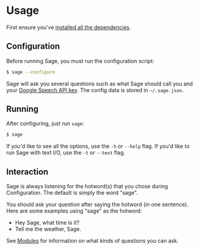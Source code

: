# Usage

First ensure you've [installed all the dependencies](installation.md).

## Configuration

Before running Sage, you must run the configuration script:

```bash
$ sage --configure
```

Sage will ask you several questions such as what Sage should call you and your
[Google Speech API key](installation.md#GoogleAPIs). The config data is stored in
`~/.sage.json`.

## Running

After configuring, just run `sage`:

```bash
$ sage
```

If you'd like to see all the options, use the `-h` or `--help` flag. If you'd
like to run Sage with text I/O, use the `-t` or `--text` flag.

## Interaction

Sage is always listening for the hotword(s) that you chose during Configuration.
The default is simply the word "sage".

You should ask your question after saying the hotword (in one sentence). Here
are some examples using "sage" as the hotword:

* Hey Sage, what time is it?
* Tell me the weather, Sage.

See [Modules](modules.md) for information on what kinds of questions you can
ask.
